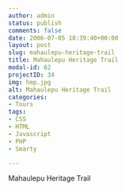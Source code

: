 ```yaml
---
author: admin
status: publish
comments: false
date: 2006-07-05 18:39:40+00:00
layout: post
slug: mahaulepu-heritage-trail
title: Mahaulepu Heritage Trail
modal-id: 62
projectID: 34
img: hmp.jpg
alt: Mahaulepu Heritage Trail
categories:
- Tours
tags:
- CSS
- HTML
- Javascript
- PHP
- Smarty

---
```


Mahaulepu Heritage Trail